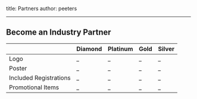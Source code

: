 title: Partners
author: peeters

---------------------------------------------

## Become an Industry Partner


|                         | Diamond       | Platinum      | Gold          | Silver
|:-------------           |:------------- |:------------- |:------------- |:-------------
| Logo                    | _             | _             | _             | _
| Poster                  | _             | _             | _             | _
| Included Registrations  | _             | _             | _             | _
| Promotional Items       | _             | _             | _             | _
